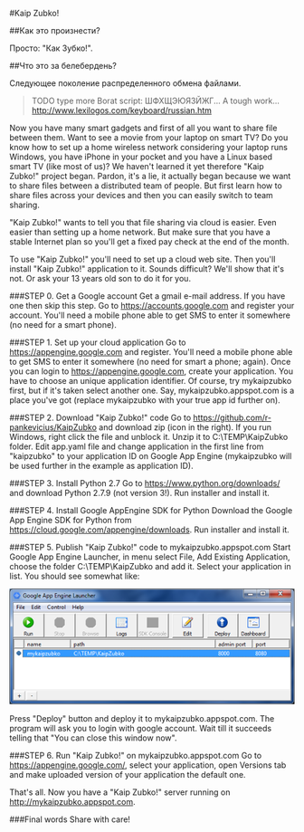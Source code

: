 ﻿#Kaip Zubko!

##Как это произнести?

Просто: "Как Зубко!".

##Что это за белебердень?

Следующее поколение распределенного обмена файлами.

>TODO type more Borat script: ШФХЩЭЮЯЗЙЖГ... A tough work...
>http://www.lexilogos.com/keyboard/russian.htm

Now you have many smart gadgets and first of all you want to share file between them. Want to see a movie from your laptop on smart TV? Do you know how to set up a home wireless network considering your laptop runs Windows, you have iPhone in your pocket and you have a Linux based smart TV (like most of us)? We haven't learned it yet therefore "Kaip Zubko!" project began. Pardon, it's a lie, it actually began because we want to share files between a distributed team of people. But first learn how to share files across your devices and then you can easily switch to team sharing.

"Kaip Zubko!" wants to tell you that file sharing via cloud is easier. Even easier than setting up a home network. But make sure that you have a stable Internet plan so you'll get a fixed pay check at the end of the month.

To use "Kaip Zubko!" you'll need to set up a cloud web site. Then you'll install "Kaip Zubko!" application to it. Sounds difficult? We'll show that it's not. Or ask your 13 years old son to do it for you.

###STEP 0. Get a Google account
Get a gmail e-mail address. If you have one then skip this step.
Go to https://accounts.google.com and register your account. You'll need a mobile phone able to get SMS to enter it somewhere (no need for a smart phone).

###STEP 1. Set up your cloud application
Go to https://appengine.google.com and register. You'll need a mobile phone able to get SMS to enter it somewhere (no need for smart a phone; again).
Once you can login to https://appengine.google.com, create your application. You have to choose an unique application identifier. Of course, try mykaipzubko first, but if it's taken select another one. Say, mykaipzubko.appspot.com is a place you've got (replace mykaipzubko with your true app id further on).

###STEP 2. Download "Kaip Zubko!" code
Go to https://github.com/r-pankevicius/KaipZubko and download zip (icon in the right). If you run Windows, right click the file and unblock it.
Unzip it to C:\TEMP\KaipZubko folder.
Edit app.yaml file and change application in the first line from "kaipzubko" to your application ID on Google App Engine (mykaipzubko will be used further in the example as application ID).

###STEP 3. Install Python 2.7
Go to https://www.python.org/downloads/ and download Python 2.7.9 (not version 3!). Run installer and install it.

###STEP 4. Install Google AppEngine SDK for Python
Download the Google App Engine SDK for Python from https://cloud.google.com/appengine/downloads. Run installer and install it.

###STEP 5. Publish "Kaip Zubko!" code to mykaipzubko.appspot.com
Start Google App Engine Launcher, in menu select File, Add Existing Application, choose the folder C:\TEMP\KaipZubko and add it. Select your application in list. You should see somewhat like:

![Nice UI, isn't it?](https://github.com/r-pankevicius/KaipZubko/blob/master/doc/img/gae-launcher.png "Nice UI, isn't it?")

Press "Deploy" button and deploy it to mykaipzubko.appspot.com. The program will ask you to login with google account. Wait till it succeeds telling that "You can close this window now".

###STEP 6. Run "Kaip Zubko!" on mykaipzubko.appspot.com
Go to https://appengine.google.com/, select your application, open Versions tab and make uploaded version of your application the default one.

That's all. Now you have a "Kaip Zubko!" server running on http://mykaipzubko.appspot.com.

###Final words
Share with care!
